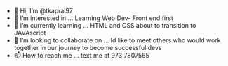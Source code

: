 - 👋 Hi, I’m @tkapral97
- 👀 I’m interested in ... Learning Web Dev- Front end first
- 🌱 I’m currently learning ... HTML and CSS about to transition to JAVAscript
- 💞️ I’m looking to collaborate on ... Id like to meet others who would work together in our journey to become successful devs
- 📫 How to reach me ... text me at 973 7807565

<!---
tkapral97/tkapral97 is a ✨ special ✨ repository because its `README.md` (this file) appears on your GitHub profile.
You can click the Preview link to take a look at your changes.
--->
